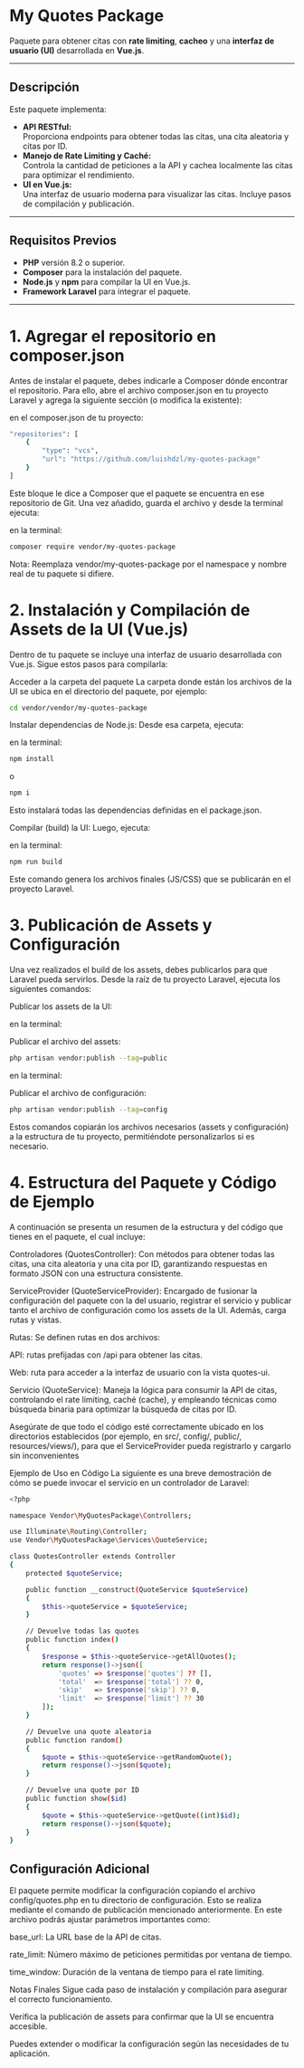# My Quotes Package

Paquete para obtener citas con **rate limiting**, **cacheo** y una **interfaz de usuario (UI)** desarrollada en **Vue.js**.

---

## Descripción

Este paquete implementa:

- **API RESTful:**  
  Proporciona endpoints para obtener todas las citas, una cita aleatoria y citas por ID.
- **Manejo de Rate Limiting y Caché:**  
  Controla la cantidad de peticiones a la API y cachea localmente las citas para optimizar el rendimiento.
- **UI en Vue.js:**  
  Una interfaz de usuario moderna para visualizar las citas. Incluye pasos de compilación y publicación.

---

## Requisitos Previos

- **PHP** versión 8.2 o superior.
- **Composer** para la instalación del paquete.
- **Node.js** y **npm** para compilar la UI en Vue.js.
- **Framework Laravel** para integrar el paquete.

---


# 1. Agregar el repositorio en composer.json
Antes de instalar el paquete, debes indicarle a Composer dónde encontrar el repositorio. Para ello, abre el archivo composer.json en tu proyecto Laravel y agrega la siguiente sección (o modifica la existente):

en el composer.json de tu proyecto:

```bash
"repositories": [
    {
        "type": "vcs",
        "url": "https://github.com/luishdzl/my-quotes-package"
    }
]
```

Este bloque le dice a Composer que el paquete se encuentra en ese repositorio de Git. Una vez añadido, guarda el archivo y desde la terminal ejecuta:

en la terminal:

```bash
composer require vendor/my-quotes-package
```

Nota: Reemplaza vendor/my-quotes-package por el namespace y nombre real de tu paquete si difiere.

# 2. Instalación y Compilación de Assets de la UI (Vue.js)
Dentro de tu paquete se incluye una interfaz de usuario desarrollada con Vue.js. Sigue estos pasos para compilarla:

Acceder a la carpeta del paquete
La carpeta donde están los archivos de la UI se ubica en el directorio del paquete, por ejemplo:
```bash
cd vendor/vendor/my-quotes-package
```
Instalar dependencias de Node.js:
Desde esa carpeta, ejecuta:

en la terminal:
```bash
npm install
```
o
```bash
npm i
```
Esto instalará todas las dependencias definidas en el package.json.

Compilar (build) la UI:
Luego, ejecuta:

en la terminal:
```bash
npm run build
```

Este comando genera los archivos finales (JS/CSS) que se publicarán en el proyecto Laravel.

# 3. Publicación de Assets y Configuración
Una vez realizados el build de los assets, debes publicarlos para que Laravel pueda servirlos. Desde la raíz de tu proyecto Laravel, ejecuta los siguientes comandos:

Publicar los assets de la UI:

en la terminal:

Publicar el archivo del assets:
```bash
php artisan vendor:publish --tag=public
```

en la terminal:

Publicar el archivo de configuración:
```bash
php artisan vendor:publish --tag=config
```

Estos comandos copiarán los archivos necesarios (assets y configuración) a la estructura de tu proyecto, permitiéndote personalizarlos si es necesario.

# 4. Estructura del Paquete y Código de Ejemplo
A continuación se presenta un resumen de la estructura y del código que tienes en el paquete, el cual incluye:

Controladores (QuotesController):
Con métodos para obtener todas las citas, una cita aleatoria y una cita por ID, garantizando respuestas en formato JSON con una estructura consistente.

ServiceProvider (QuoteServiceProvider):
Encargado de fusionar la configuración del paquete con la del usuario, registrar el servicio y publicar tanto el archivo de configuración como los assets de la UI. Además, carga rutas y vistas.

Rutas:
Se definen rutas en dos archivos:

API: rutas prefijadas con /api para obtener las citas.

Web: ruta para acceder a la interfaz de usuario con la vista quotes-ui.

Servicio (QuoteService):
Maneja la lógica para consumir la API de citas, controlando el rate limiting, caché (cache), y empleando técnicas como búsqueda binaria para optimizar la búsqueda de citas por ID.

Asegúrate de que todo el código esté correctamente ubicado en los directorios establecidos (por ejemplo, en src/, config/, public/, resources/views/), para que el ServiceProvider pueda registrarlo y cargarlo sin inconvenientes


Ejemplo de Uso en Código
La siguiente es una breve demostración de cómo se puede invocar el servicio en un controlador de Laravel:

```bash
<?php

namespace Vendor\MyQuotesPackage\Controllers;

use Illuminate\Routing\Controller;
use Vendor\MyQuotesPackage\Services\QuoteService;

class QuotesController extends Controller
{
    protected $quoteService;

    public function __construct(QuoteService $quoteService)
    {
        $this->quoteService = $quoteService;
    }

    // Devuelve todas las quotes
    public function index()
    {
        $response = $this->quoteService->getAllQuotes();
        return response()->json([
            'quotes' => $response['quotes'] ?? [],
            'total'  => $response['total'] ?? 0,
            'skip'   => $response['skip'] ?? 0,
            'limit'  => $response['limit'] ?? 30
        ]);
    }

    // Devuelve una quote aleatoria
    public function random()
    {
        $quote = $this->quoteService->getRandomQuote();
        return response()->json($quote);
    }

    // Devuelve una quote por ID
    public function show($id)
    {
        $quote = $this->quoteService->getQuote((int)$id);
        return response()->json($quote);
    }
}
```

## Configuración Adicional
El paquete permite modificar la configuración copiando el archivo config/quotes.php en tu directorio de configuración. Esto se realiza mediante el comando de publicación mencionado anteriormente. En este archivo podrás ajustar parámetros importantes como:

base_url: La URL base de la API de citas.

rate_limit: Número máximo de peticiones permitidas por ventana de tiempo.

time_window: Duración de la ventana de tiempo para el rate limiting.

Notas Finales
Sigue cada paso de instalación y compilación para asegurar el correcto funcionamiento.

Verifica la publicación de assets para confirmar que la UI se encuentra accesible.

Puedes extender o modificar la configuración según las necesidades de tu aplicación.
